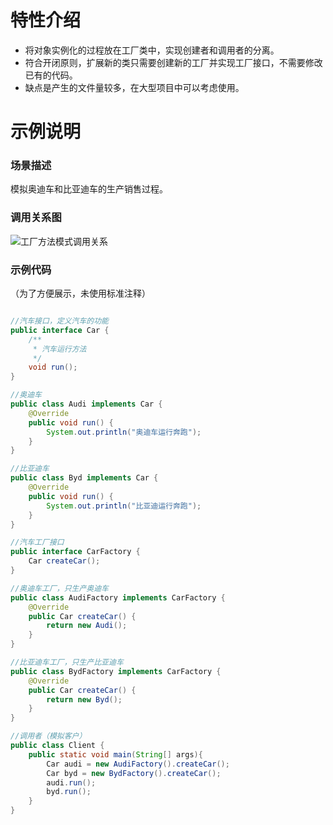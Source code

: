 
# 特性介绍

- 将对象实例化的过程放在工厂类中，实现创建者和调用者的分离。
- 符合开闭原则，扩展新的类只需要创建新的工厂并实现工厂接口，不需要修改已有的代码。
- 缺点是产生的文件量较多，在大型项目中可以考虑使用。
 
# 示例说明

### 场景描述

模拟奥迪车和比亚迪车的生产销售过程。

### 调用关系图

![工厂方法模式调用关系](https://github.com/wyd288/learning_notes/blob/master/repo-image/%E8%AE%BE%E8%AE%A1%E6%A8%A1%E5%BC%8F/%E5%B7%A5%E5%8E%82%E6%96%B9%E6%B3%95%E6%A8%A1%E5%BC%8F%E8%B0%83%E7%94%A8%E5%85%B3%E7%B3%BB%E5%9B%BE.png?raw=true)

### 示例代码

（为了方便展示，未使用标准注释）

```java

//汽车接口，定义汽车的功能
public interface Car {
    /**
     * 汽车运行方法
     */
    void run();
}

//奥迪车
public class Audi implements Car {
    @Override
    public void run() {
        System.out.println("奥迪车运行奔跑");
    }
}

//比亚迪车
public class Byd implements Car {
    @Override
    public void run() {
        System.out.println("比亚迪运行奔跑");
    }
}

//汽车工厂接口
public interface CarFactory {
    Car createCar();
}

//奥迪车工厂，只生产奥迪车
public class AudiFactory implements CarFactory {
    @Override
    public Car createCar() {
        return new Audi();
    }
}

//比亚迪车工厂，只生产比亚迪车
public class BydFactory implements CarFactory {
    @Override
    public Car createCar() {
        return new Byd();
    }
}

//调用者（模拟客户）
public class Client {
    public static void main(String[] args){
        Car audi = new AudiFactory().createCar();
        Car byd = new BydFactory().createCar();
        audi.run();
        byd.run();
    }
}

```



